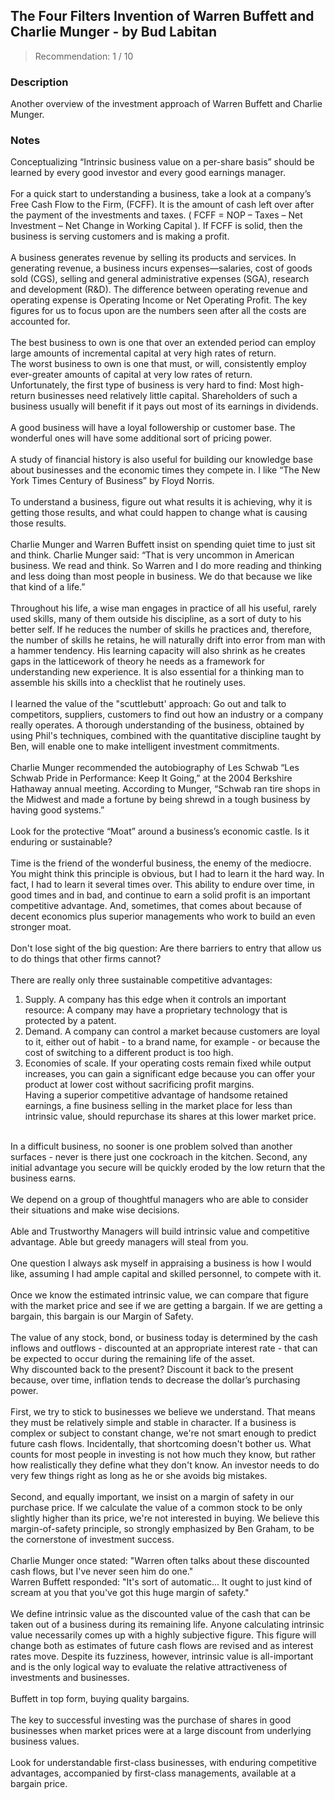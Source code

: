 ## The Four Filters Invention of Warren Buffett and Charlie Munger - by Bud Labitan
> Recommendation: 1 / 10
    
### Description
Another overview of the investment approach of Warren Buffett and Charlie Munger.
    
### Notes
Conceptualizing “Intrinsic business value on a per-share basis” should be learned by every good investor and every good earnings manager.<br>
<br>
For a quick start to understanding a business, take a look at a company’s Free Cash Flow to the Firm, (FCFF). It is the amount of cash left over after the payment of the investments and taxes. ( FCFF = NOP – Taxes – Net Investment – Net Change in Working Capital ). If FCFF is solid, then the business is serving customers and is making a profit.<br>
<br>
A business generates revenue by selling its products and services. In generating revenue, a business incurs expenses—salaries, cost of goods sold (CGS), selling and general administrative expenses (SGA), research and development (R&amp;D). The difference between operating revenue and operating expense is Operating Income or Net Operating Profit. The key figures for us to focus upon are the numbers seen after all the costs are accounted for.<br>
<br>
The best business to own is one that over an extended period can employ large amounts of incremental capital at very high rates of return.<br>
The worst business to own is one that must, or will, consistently employ ever-greater amounts of capital at very low rates of return.<br>
Unfortunately, the first type of business is very hard to find: Most high-return businesses need relatively little capital. Shareholders of such a business usually will benefit if it pays out most of its earnings in dividends.<br>
<br>
A good business will have a loyal followership or customer base. The wonderful ones will have some additional sort of pricing power.<br>
<br>
A study of financial history is also useful for building our knowledge base about businesses and the economic times they compete in. I like “The New York Times Century of Business” by Floyd Norris.<br>
<br>
To understand a business, figure out what results it is achieving, why it is getting those results, and what could happen to change what is causing those results.<br>
<br>
Charlie Munger and Warren Buffett insist on spending quiet time to just sit and think. Charlie Munger said: “That is very uncommon in American business. We read and think. So Warren and I do more reading and thinking and less doing than most people in business. We do that because we like that kind of a life.”<br>
<br>
Throughout his life, a wise man engages in practice of all his useful, rarely used skills, many of them outside his discipline, as a sort of duty to his better self. If he reduces the number of skills he practices and, therefore, the number of skills he retains, he will naturally drift into error from man with a hammer tendency. His learning capacity will also shrink as he creates gaps in the latticework of theory he needs as a framework for understanding new experience. It is also essential for a thinking man to assemble his skills into a checklist that he routinely uses.<br>
<br>
I learned the value of the "scuttlebutt' approach: Go out and talk to competitors, suppliers, customers to find out how an industry or a company really operates. A thorough understanding of the business, obtained by using Phil's techniques, combined with the quantitative discipline taught by Ben, will enable one to make intelligent investment commitments.<br>
<br>
Charlie Munger recommended the autobiography of Les Schwab “Les Schwab Pride in Performance: Keep It Going,” at the 2004 Berkshire Hathaway annual meeting. According to Munger, “Schwab ran tire shops in the Midwest and made a fortune by being shrewd in a tough business by having good systems.”<br>
<br>
Look for the protective “Moat” around a business’s economic castle. Is it enduring or sustainable?<br>
<br>
Time is the friend of the wonderful business, the enemy of the mediocre. You might think this principle is obvious, but I had to learn it the hard way. In fact, I had to learn it several times over. This ability to endure over time, in good times and in bad, and continue to earn a solid profit is an important competitive advantage. And, sometimes, that comes about because of decent economics plus superior managements who work to build an even stronger moat.<br>
<br>
Don't lose sight of the big question: Are there barriers to entry that allow us to do things that other firms cannot?<br>
<br>
There are really only three sustainable competitive advantages:<br>
1. Supply. A company has this edge when it controls an important resource: A company may have a proprietary technology that is protected by a patent.<br>
2. Demand. A company can control a market because customers are loyal to it, either out of habit - to a brand name, for example - or because the cost of switching to a different product is too high.<br>
3. Economies of scale. If your operating costs remain fixed while output increases, you can gain a significant edge because you can offer your product at lower cost without sacrificing profit margins.<br>
Having a superior competitive advantage of handsome retained earnings, a fine business selling in the market place for less than intrinsic value, should repurchase its shares at this lower market price.<br>
<br>
In a difficult business, no sooner is one problem solved than another surfaces - never is there just one cockroach in the kitchen. Second, any initial advantage you secure will be quickly eroded by the low return that the business earns.<br>
<br>
We depend on a group of thoughtful managers who are able to consider their situations and make wise decisions.<br>
<br>
Able and Trustworthy Managers will build intrinsic value and competitive advantage. Able but greedy managers will steal from you.<br>
<br>
One question I always ask myself in appraising a business is how I would like, assuming I had ample capital and skilled personnel, to compete with it.<br>
<br>
Once we know the estimated intrinsic value, we can compare that figure with the market price and see if we are getting a bargain. If we are getting a bargain, this bargain is our Margin of Safety.<br>
<br>
The value of any stock, bond, or business today is determined by the cash inflows and outflows - discounted at an appropriate interest rate - that can be expected to occur during the remaining life of the asset.<br>
Why discounted back to the present? Discount it back to the present because, over time, inflation tends to decrease the dollar’s purchasing power.<br>
<br>
First, we try to stick to businesses we believe we understand. That means they must be relatively simple and stable in character. If a business is complex or subject to constant change, we're not smart enough to predict future cash flows. Incidentally, that shortcoming doesn't bother us. What counts for most people in investing is not how much they know, but rather how realistically they define what they don't know. An investor needs to do very few things right as long as he or she avoids big mistakes.<br>
<br>
Second, and equally important, we insist on a margin of safety in our purchase price. If we calculate the value of a common stock to be only slightly higher than its price, we're not interested in buying. We believe this margin-of-safety principle, so strongly emphasized by Ben Graham, to be the cornerstone of investment success.<br>
<br>
Charlie Munger once stated: "Warren often talks about these discounted cash flows, but I've never seen him do one."<br>
Warren Buffett responded: "It's sort of automatic... It ought to just kind of scream at you that you've got this huge margin of safety."<br>
<br>
We define intrinsic value as the discounted value of the cash that can be taken out of a business during its remaining life. Anyone calculating intrinsic value necessarily comes up with a highly subjective figure. This figure will change both as estimates of future cash flows are revised and as interest rates move. Despite its fuzziness, however, intrinsic value is all-important and is the only logical way to evaluate the relative attractiveness of investments and businesses.<br>
<br>
Buffett in top form, buying quality bargains.<br>
<br>
The key to successful investing was the purchase of shares in good businesses when market prices were at a large discount from underlying business values.<br>
<br>
Look for understandable first-class businesses, with enduring competitive advantages, accompanied by first-class managements, available at a bargain price.
